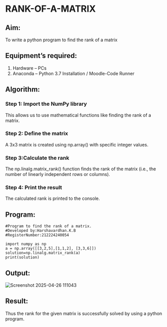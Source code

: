 # RANK-OF-A-MATRIX
## Aim:
To write a python program to find the rank of a matrix
## Equipment’s required:
1. 	Hardware – PCs
2. 	Anaconda – Python 3.7 Installation / Moodle-Code Runner
## Algorithm:
### Step 1: Import the NumPy library
This allows us to use mathematical functions like finding the rank of a matrix.
### Step 2: Define the matrix
A 3x3 matrix is created using np.array() with specific integer values.
### Step 3:Calculate the rank
The np.linalg.matrix_rank() function finds the rank of the matrix (i.e., the number of linearly independent rows or columns).
### Step 4: Print the result
The calculated rank is printed to the console.
## Program:
```
#Program to find the rank of a matrix.
#Developed by:Harshavardhan.K.B
#RegisterNumber:212224240054

import numpy as np
a = np.array([[3,2,5],[1,1,2], [3,3,6]])
solution=np.linalg.matrix_rank(a)
print(solution)
```
## Output:
![Screenshot 2025-04-26 111043](https://github.com/user-attachments/assets/e3676c07-533a-46ba-ba89-f81fae67041c)

## Result:
Thus the rank for the given matrix is successfully solved by  using a python program.

